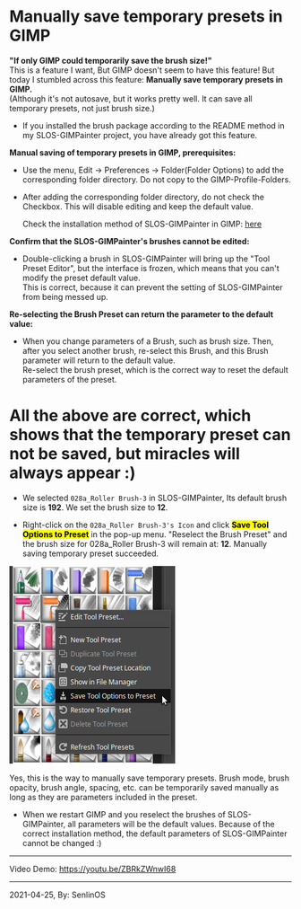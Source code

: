 # Manually save temporary presets in GIMP

**"If only GIMP could temporarily save the brush size!"**
<br />This is a feature I want, But GIMP doesn't seem to have this feature! But today I stumbled across this feature: **Manually save temporary presets in GIMP.**
<br />(Although it's not autosave, but it works pretty well. It can save all temporary presets, not just brush size.)

- If you installed the brush package according to the README method in my SLOS-GIMPainter project, you have already got this feature.

**Manual saving of temporary presets in GIMP, prerequisites:**
- Use the menu, Edit -> Preferences -> Folder(Folder Options) to add the corresponding folder directory. Do not copy to the GIMP-Profile-Folders.
- After adding the corresponding folder directory, do not check the Checkbox. This will disable editing and keep the default value.

	Check the installation method of SLOS-GIMPainter in GIMP: [here](https://github.com/SenlinOS/SLOS-GIMPainter#installation)

**Confirm that the SLOS-GIMPainter's brushes cannot be edited:**

- Double-clicking a brush in SLOS-GIMPainter will bring up the "Tool Preset Editor", but the interface is frozen, which means that you can't modify the preset default value.
<br />This is correct, because it can prevent the setting of SLOS-GIMPainter from being messed up.

**Re-selecting the Brush Preset can return the parameter to the default value:**

- When you change parameters of a Brush, such as brush size. Then, after you select another brush, re-select this Brush, and this Brush parameter will return to the default value.
<br />Re-select the brush preset, which is the correct way to reset the default parameters of the preset.

# All the above are correct, which shows that the temporary preset can not be saved, but miracles will always appear :)

- We selected `028a_Roller Brush-3` in SLOS-GIMPainter, Its default brush size is **192**. We set the brush size to **12**.

- Right-click on the `028a_Roller Brush-3's Icon` and click <mark>**Save Tool Options to Preset**</mark> in the pop-up menu. "Reselect the Brush Preset" and the brush size for 028a_Roller Brush-3 will remain at: **12**. Manually saving temporary preset succeeded.

![temporary-presets](https://raw.githubusercontent.com/SenlinOS/databox/master/temporary-presets.jpg)

Yes, this is the way to manually save temporary presets. Brush mode, brush opacity, brush angle, spacing, etc. can be temporarily saved manually as long as they are parameters included in the preset.

- When we restart GIMP and you reselect the brushes of SLOS-GIMPainter, all parameters will be the default values. Because of the correct installation method, the default parameters of SLOS-GIMPainter cannot be changed :)

---

Video Demo: https://youtu.be/ZBRkZWnwI68

---

2021-04-25, By: SenlinOS